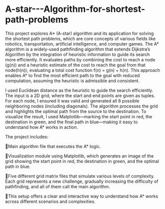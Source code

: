 # A-star---Algorithm-for-shortest-path-problems
 This project explores A* (A-star) algorithm and its application for solving the shortest path problems, which are core concepts of various fields like robotics, transportation, artificial intelligence, and computer games. The A* algorithm is a widely-used pathfinding algorithm that extends Dijkstra’s Algorithm by the integration of heuristic information to guide its search more efficiently. It evaluates paths by combining the cost to reach a node (g(n)) and a heuristic estimate of the cost to reach the goal from that node(h(n)), evaluating a total cost function f(n) = g(n) + h(n). This approach enables A* to find the most efficient path to the goal with reduced computation, assuming the heuristic is admissible and consistent.

 I used Euclidean distance as the heuristic to guide the search efficiently. The input is a 2D grid, where the start and end points are given as tuples. For each node, I ensured it was valid and generated all 8 possible neighboring nodes (including diagonals). The algorithm processes the grid and highlights the optimal path from the source to the destination. To visualize the result, I used Matplotlib—marking the start point in red, the destination in green, and the final path in blue—making it easy to understand how A* works in action.

 The project includes:

📌Main algorithm file that executes the A* logic.

📌Visualization module using Matplotlib, which generates an image of the grid showing the start point in red, the destination in green, and the optimal path in blue.

📌Five different grid matrix files that simulate various levels of complexity. Each grid represents a new challenge, gradually increasing the difficulty of pathfinding, and all of them call the main algorithm.

📌This setup offers a clear and interactive way to understand how A* works across different scenarios and complexities.

